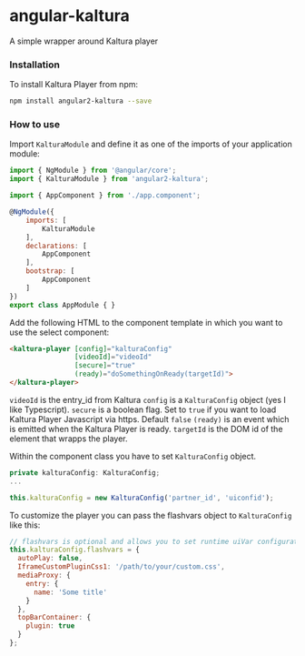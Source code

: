 # angular-kaltura

A simple wrapper around Kaltura player

### Installation


To install Kaltura Player from npm:

```bash
npm install angular2-kaltura --save
```


### How to use

Import `KalturaModule` and define it as one of the imports of your application module:

```js
import { NgModule } from '@angular/core';
import { KalturaModule } from 'angular2-kaltura';

import { AppComponent } from './app.component';

@NgModule({
    imports: [
        KalturaModule
    ],
    declarations: [
        AppComponent
    ],
    bootstrap: [
        AppComponent
    ]
})
export class AppModule { }
```

Add the following HTML to the component template in which you want to use the select component:

```html
<kaltura-player [config]="kalturaConfig" 
                [videoId]="videoId" 
                [secure]="true"
                (ready)="doSomethingOnReady(targetId)">
</kaltura-player>
```

`videoId` is the entry_id from Kaltura 
`config` is a `KalturaConfig` object (yes I like Typescript).
`secure` is a boolean flag. Set to `true` if you want to load Kaltura Player Javascript via https. Default `false`
`(ready)` is an event which is emitted when the Kaltura Player is ready. `targetId` is the DOM id of the element that wrapps the player.


Within the component class you have to set `KalturaConfig` object.

```js
private kalturaConfig: KalturaConfig;
...

this.kalturaConfig = new KalturaConfig('partner_id', 'uiconfid');
```


To customize the player you can pass the flashvars object to `KalturaConfig` like this:

```js
// flashvars is optional and allows you to set runtime uiVar configuration
this.kalturaConfig.flashvars = {
  autoPlay: false,
  IframeCustomPluginCss1: '/path/to/your/custom.css',
  mediaProxy: {
    entry: {
      name: 'Some title'
    }
  },
  topBarContainer: {
    plugin: true
  }
};

```

